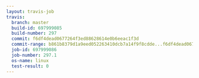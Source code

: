 ```yaml
---
layout: travis-job
travis:
  branch: master
  build-id: 697999085
  build-number: 297
  commit: f6df4dead0677264f3ed88628614e0b6eeac1f3d
  commit-range: b861b8379d1a9eed052263410dcb7a14f9f8cdde...f6df4dead0677264f3ed88628614e0b6eeac1f3d
  job-id: 697999086
  job-number: 297.1
  os-name: linux
  test-result: 0
---
```

